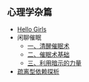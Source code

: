 ## 心理学杂篇

- [Hello Girls](./Hello-Girls.html) 
- 闲聊催眠
  - [一、清醒催眠术](./闲聊催眠（一）：清醒催眠术-.html) 
  - [二、催眠术基础](./闲聊催眠（二）：催眠术基础.html) 
  - [三、利用暗示的力量](./闲聊催眠（三）：利用暗示的力量.html) 
- [疏离型依赖探析](疏离型依赖探析-(第五次修改).html) 